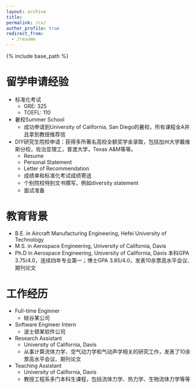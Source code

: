 ```yaml
---
layout: archive
title: 
permalink: /cv/
author_profile: true
redirect_from:
  - /resume
---
```


{% include base_path %}

留学申请经验
======
* 标准化考试
  * GRE: 325
  * TOEFL: 110
* 暑校Summer School
  * 成功申请到University of California, San Diego的暑校，所有课程全A并且拿到教授推荐信
* DIY研究生院校申请：获得多所著名高校全额奖学金录取，包括加州大学戴维斯分校，佐治亚理工，普渡大学，Texas A&M等等。
  * Resume
  * Personal Statement
  * Letter of Recommendation
  * 成绩单和标准化考试成绩寄送
  * 个别院校特别文书撰写，例如diversity statement
  * 面试准备


教育背景
======
* B.E. in Aircraft Manufacturing Engineering, Hefei University of Technology
* M.S. in Aerospace Engineering, University of California, Davis
* Ph.D in Aerospace Engineering, University of California, Davis
本科GPA 3.75/4.0，连续四年专业第一；博士GPA 3.85/4.0，发表10余票高水平会议、期刊论文

工作经历
======
* Full-time Enginner
  * 硅谷某公司
* Software Engineer Intern
  * 波士顿某软件公司
* Research Assistant
  * University of California, Davis
  * 从事计算流体力学、空气动力学和气动声学相关的研究工作，发表了10余票高水平会议、期刊论文
* Teaching Assistant
  * University of California, Davis
  * 教授工程系多门本科生课程，包括流体力学、热力学、生物流体力学等等
  
